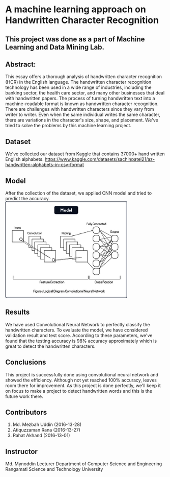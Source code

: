 # A machine learning approach on Handwritten Character Recognition
## This project was done as a part of Machine Learning and Data Mining Lab. 
## Abstract:
This essay offers a thorough analysis of handwritten character recognition (HCR) in the English language. The handwritten character recognition technology has been used in a wide range of industries, including the banking sector, the health care sector, and many other businesses that deal with handwritten papers. The process of turning handwritten text into a machine-readable format is known as handwritten character recognition. There are challenges with handwritten characters since they vary from writer to writer. Even when the same individual writes the same character, there are variations in the character's size, shape, and placement. We've tried to solve the problems by this machine learning project.

## Dataset
We've collected our dataset from Kaggle that contains 37000+ hand written English alphabets.
https://www.kaggle.com/datasets/sachinpatel21/az-handwritten-alphabets-in-csv-format

## Model
After the collection of the dataset, we applied CNN model and tried to predict the accuracy.  
![alt text](https://github.com/eol2mezbah/Handwritten-Character-Recognition---Deep-Learning-Project/blob/main/Model.jpg)

## Results
We have used Convolutional Neural Network to perfectly classify the handwritten characters. To evaluate the model, we have considered validation result and test score. According to these parameters, we've found that the testing accuracy is 98% accuracy approximately which is great to detect the handwritten characters. 

## Conclusions
This project is successfully done using convolutional neural network and showed the efficiency. Although not yet reached 100% accuracy, leaves room there for improvement. As this project is done perfectly, we'll keep it on focus to make a project to detect handwritten words and this is the future work there.



## Contributors
1. Md. Mezbah Uddin (2016-13-28)
2. Atiquzzaman Rana (2016-13-27)
3. Rahat Akhand (2016-13-01)

## Instructor
Md. Mynoddin
Lecturer
Department of Computer Science and Engineering
Rangamati Science and Technology University
